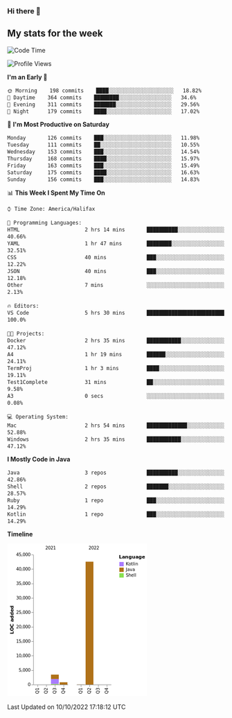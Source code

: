 ### Hi there 👋

## My stats for the week
<!--START_SECTION:waka-->
![Code Time](http://img.shields.io/badge/Code%20Time-407%20hrs%207%20mins-blue)

![Profile Views](http://img.shields.io/badge/Profile%20Views-0-blue)

**I'm an Early 🐤** 

```text
🌞 Morning    198 commits    ████░░░░░░░░░░░░░░░░░░░░░   18.82% 
🌆 Daytime    364 commits    ████████░░░░░░░░░░░░░░░░░   34.6% 
🌃 Evening    311 commits    ███████░░░░░░░░░░░░░░░░░░   29.56% 
🌙 Night      179 commits    ████░░░░░░░░░░░░░░░░░░░░░   17.02%

```
📅 **I'm Most Productive on Saturday** 

```text
Monday       126 commits    ███░░░░░░░░░░░░░░░░░░░░░░   11.98% 
Tuesday      111 commits    ██░░░░░░░░░░░░░░░░░░░░░░░   10.55% 
Wednesday    153 commits    ███░░░░░░░░░░░░░░░░░░░░░░   14.54% 
Thursday     168 commits    ████░░░░░░░░░░░░░░░░░░░░░   15.97% 
Friday       163 commits    ███░░░░░░░░░░░░░░░░░░░░░░   15.49% 
Saturday     175 commits    ████░░░░░░░░░░░░░░░░░░░░░   16.63% 
Sunday       156 commits    ███░░░░░░░░░░░░░░░░░░░░░░   14.83%

```


📊 **This Week I Spent My Time On** 

```text
⌚︎ Time Zone: America/Halifax

💬 Programming Languages: 
HTML                     2 hrs 14 mins       ██████████░░░░░░░░░░░░░░░   40.66% 
YAML                     1 hr 47 mins        ████████░░░░░░░░░░░░░░░░░   32.51% 
CSS                      40 mins             ███░░░░░░░░░░░░░░░░░░░░░░   12.22% 
JSON                     40 mins             ███░░░░░░░░░░░░░░░░░░░░░░   12.18% 
Other                    7 mins              ░░░░░░░░░░░░░░░░░░░░░░░░░   2.13%

🔥 Editors: 
VS Code                  5 hrs 30 mins       █████████████████████████   100.0%

🐱‍💻 Projects: 
Docker                   2 hrs 35 mins       ███████████░░░░░░░░░░░░░░   47.12% 
A4                       1 hr 19 mins        ██████░░░░░░░░░░░░░░░░░░░   24.11% 
TermProj                 1 hr 3 mins         ████░░░░░░░░░░░░░░░░░░░░░   19.11% 
Test1Complete            31 mins             ██░░░░░░░░░░░░░░░░░░░░░░░   9.58% 
A3                       0 secs              ░░░░░░░░░░░░░░░░░░░░░░░░░   0.08%

💻 Operating System: 
Mac                      2 hrs 54 mins       █████████████░░░░░░░░░░░░   52.88% 
Windows                  2 hrs 35 mins       ███████████░░░░░░░░░░░░░░   47.12%

```

**I Mostly Code in Java** 

```text
Java                     3 repos             ██████████░░░░░░░░░░░░░░░   42.86% 
Shell                    2 repos             ███████░░░░░░░░░░░░░░░░░░   28.57% 
Ruby                     1 repo              ███░░░░░░░░░░░░░░░░░░░░░░   14.29% 
Kotlin                   1 repo              ███░░░░░░░░░░░░░░░░░░░░░░   14.29%

```


**Timeline**

![Chart not found](https://raw.githubusercontent.com/lyndseyy/lyndseyy/main/charts/bar_graph.png) 


 Last Updated on 10/10/2022 17:18:12 UTC
<!--END_SECTION:waka-->